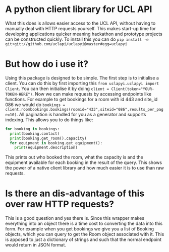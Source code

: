 # A python client library for UCL API

What this does is allows easier access to the UCL API, without having to manually deal with HTTP requests yourself. This makes start-up time for developing applications quicker meaning hackathon and prototype projects can be constructed quickly. To install this you can do ``` pip install -e git+git://github.com/uclapi/uclapyi@master#egg=uclapyi ```

# But how do i use it?

Using this package is designed to be simple. The first step is to initialise a client. You can do this by first importing this ``` from uclapyi.uclapyi import Client ```. You can then initialise it by doing ``` client = Client(token="YOUR-TOKEN-HERE") ```. Now we can make requests by accessing endpoints like functions. For example to get bookings for a room with id 443 and site_id 086 we would do ```bookings = client.roombookings.bookings(roomid="433",siteid="086",results_per_page=10)```. All pagination is handled for you as a generator and supports indexing. This allows you to do things like:
```python
for booking in bookings:
  print(booking.contact)
  print(booking.get_room().capacity)
  for equipment in booking.get_equipment():
    print(equipment.description)
```
This prints out who booked the room, what the capacity is and the equipment available for each booking in the result of the query. This shows the power of a native client library and how much easier it is to use than raw requests.

# Is there an dis-advantage of this over raw HTTP requests?

This is a good question and yes there is. Since this wrapper makes everything into an object there is a time cost to converting the data into this form. For example when you get bookings we give you a list of Booking objects, which you can query to get the Room object associated with it. This is apposed to just a dictionary of strings and such that the normal endpoint would return in JSON format.
